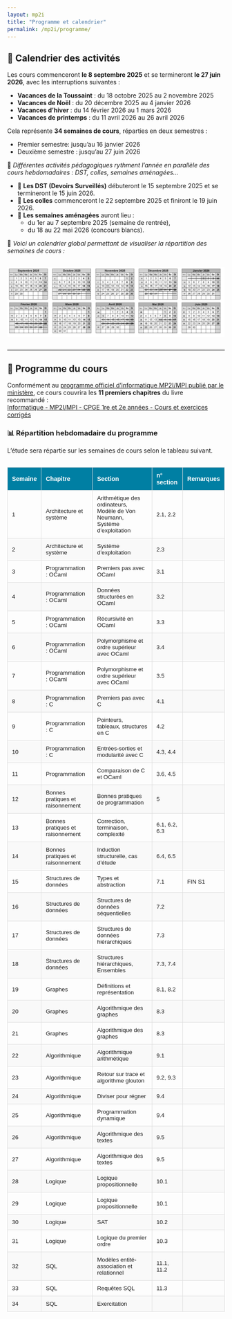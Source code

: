 ```yaml
---
layout: mp2i
title: "Programme et calendrier"
permalink: /mp2i/programme/
---
```


## 📅 Calendrier des activités

Les cours commenceront **le 8 septembre 2025** et se termineront **le 27 juin 2026**, avec les interruptions suivantes :

- **Vacances de la Toussaint** : du 18 octobre 2025 au 2 novembre 2025  
- **Vacances de Noël** : du 20 décembre 2025 au 4 janvier 2026  
- **Vacances d’hiver** : du 14 février 2026 au 1 mars 2026  
- **Vacances de printemps** : du 11 avril 2026 au 26 avril 2026  

Cela représente **34 semaines de cours**, réparties en deux semestres :  
- Premier semestre: jusqu’au 16 janvier 2026  
- Deuxième semestre : jusqu’au 27 juin 2026  

🔄 *Différentes activités pédagogiques rythment l’année en parallèle des cours hebdomadaires : DST, colles, semaines aménagées...*

- 📝 **Les DST (Devoirs Surveillés)** débuteront le 15 septembre 2025 et se termineront le 15 juin 2026.  
- 🎤 **Les colles** commenceront le 22 septembre 2025 et finiront le 19 juin 2026.  
- 📅 **Les semaines aménagées** auront lieu :
  - du 1er au 7 septembre 2025 (semaine de rentrée),
  - du 18 au 22 mai 2026 (concours blancs).

📌 *Voici un calendrier global permettant de visualiser la répartition des semaines de cours :*


<img src="/images/calendrier-mp2i.png" alt="Calendrier" width="900px" style="display: block; margin: 30px auto;" />

---

## 📘 Programme du cours

Conformément au [programme officiel d’informatique MP2I/MPI publié par le ministère](https://www.cpgelachenal.fr/documents/Programme%20informatique%20MP2I-MPI.pdf), ce cours couvrira les **11 premiers chapitres** du livre recommandé :  
[Informatique - MP2I/MPI - CPGE 1re et 2e années - Cours et exercices corrigés](https://www.editions-ellipses.fr/accueil/14407-informatique-mpi2-mpi-cpge-1re-et-2e-annees-cours-et-exercices-corriges-9782340070349.html)


### 📊 Répartition hebdomadaire du programme

L’étude sera répartie sur les semaines de cours selon le tableau suivant.
<!-- Questo è un commento in Markdown: non sarà visibile su GitHub  <iframe src="https://docs.google.com/spreadsheets/d/1bLaYKiwjtkOId92elSMJjm0HFgUuNslEN8jcu967iCA/edit?gid=0#gid=0 widget=true&amp;headers=false" width="800px" height="400px" style="border: 1px solid #ccc; margin: 20px auto; display: block;"> </iframe> -->



<style>
  .programme-table {
    width: 100%;
    border-collapse: collapse;
    font-family: Arial, sans-serif;
    font-size: 0.95em;
    margin-top: 30px;
    text-align: left;
  }

  .programme-table th, .programme-table td {
    padding: 10px;
    border: 1px solid #ddd;
  }

  .programme-table th {
    background-color: #007fa3;
    color: white;
    font-size: 1.05em;
  }

  .programme-table tr:nth-child(even) {
    background-color: #f9f9f9;
  }

  .programme-table tr:hover {
    background-color: #f1f1f1;
  }

  .programme-table td.dm-cell {
    text-align: center;
    font-size: 1.2em;
  }

  .programme-table td.fin-cell {
    color: red;
    font-weight: bold;
    text-align: center;
  }
</style>

<table class="programme-table">
  <thead>
    <tr>
      <th>Semaine</th>
      <th>Chapitre</th>
      <th>Section</th>
      <th>n° section</th>
      <th>Remarques</th>
    </tr>
  </thead>
  <tbody>
    <tr><td>1</td><td>Architecture et système</td><td>Arithmétique des ordinateurs, Modèle de Von Neumann, Système d’exploitation </td><td>2.1, 2.2 </td><td></td></tr>
    <tr><td>2</td><td>Architecture et système</td><td>Système d’exploitation </td><td>2.3 </td><td></td></tr>
    <tr><td>3</td><td>Programmation : OCaml</td><td>Premiers pas avec OCaml</td><td>3.1</td><td></td></tr>
    <tr><td>4</td><td>Programmation : OCaml</td><td>Données structurées en OCaml</td><td>3.2</td><td></td></tr>
    <tr><td>5</td><td>Programmation : OCaml</td><td>Récursivité en OCaml</td><td>3.3</td><td></td></tr>
    <tr><td>6</td><td>Programmation : OCaml</td><td>Polymorphisme et ordre supérieur avec OCaml</td><td>3.4</td><td></td></tr>
    <tr><td>7</td><td>Programmation : OCaml</td><td>Polymorphisme et ordre supérieur avec OCaml</td><td>3.5</td><td></td></tr>
    <tr><td>8</td><td>Programmation : C</td><td>Premiers pas avec C</td><td>4.1</td><td></td></tr>
    <tr><td>9</td><td>Programmation : C</td><td>Pointeurs, tableaux, structures en C</td><td>4.2</td><td></td></tr>
    <tr><td>10</td><td>Programmation : C</td><td>Entrées-sorties et modularité avec C</td><td>4.3, 4.4</td><td></td></tr>
    <tr><td>11</td><td>Programmation </td><td>Comparaison de C et OCaml</td><td>3.6, 4.5</td><td></td></tr>
    <tr><td>12</td><td>Bonnes pratiques et raisonnement</td><td>Bonnes pratiques de programmation</td><td>5</td><td></td></tr>
    <tr><td>13</td><td>Bonnes pratiques et raisonnement</td><td>Correction, terminaison, complexité</td><td>6.1, 6.2, 6.3</td><td></td></tr>
    <tr><td>14</td><td>Bonnes pratiques et raisonnement</td><td>Induction structurelle, cas d’étude</td><td>6.4, 6.5</td><td></td></tr>
    <tr><td>15</td><td>Structures de données</td><td>Types et abstraction</td><td>7.1</td><td>FIN S1</td></tr>
    <tr><td>16</td><td>Structures de données</td><td>Structures de données séquentielles</td><td>7.2</td><td></td></tr>
    <tr><td>17</td><td>Structures de données</td><td>Structures de données hiérarchiques</td><td>7.3</td><td></td></tr>
    <tr><td>18</td><td>Structures de données</td><td>Structures hiérarchiques, Ensembles</td><td>7.3, 7.4</td><td></td></tr>
    <tr><td>19</td><td>Graphes</td><td>Définitions et représentation</td><td>8.1, 8.2</td><td></td></tr>
    <tr><td>20</td><td>Graphes</td><td>Algorithmique des graphes</td><td>8.3</td><td></td></tr>
    <tr><td>21</td><td>Graphes</td><td>Algorithmique des graphes</td><td>8.3</td><td></td></tr>
    <tr><td>22</td><td>Algorithmique</td><td>Algorithmique arithmétique</td><td>9.1</td><td></td></tr>
    <tr><td>23</td><td>Algorithmique</td><td>Retour sur trace et algorithme glouton</td><td>9.2, 9.3</td><td></td></tr>
    <tr><td>24</td><td>Algorithmique</td><td>Diviser pour régner</td><td>9.4</td><td></td></tr>
    <tr><td>25</td><td>Algorithmique</td><td>Programmation dynamique</td><td>9.4</td><td></td></tr>
    <tr><td>26</td><td>Algorithmique</td><td>Algorithmique des textes</td><td>9.5</td><td></td></tr>
    <tr><td>27</td><td>Algorithmique</td><td>Algorithmique des textes</td><td>9.5</td><td></td></tr>
    <tr><td>28</td><td>Logique</td><td>Logique propositionnelle</td><td>10.1</td><td></td></tr>
    <tr><td>29</td><td>Logique</td><td>Logique propositionnelle</td><td>10.1</td><td></td></tr>
    <tr><td>30</td><td>Logique</td><td>SAT</td><td>10.2</td><td></td></tr>
    <tr><td>31</td><td>Logique</td><td>Logique du premier ordre</td><td>10.3</td><td></td></tr>
    <tr><td>32</td><td>SQL</td><td>Modèles entité-association et relationnel</td><td>11.1, 11.2</td><td></td></tr>
    <tr><td>33</td><td>SQL</td><td>Requêtes SQL</td><td>11.3</td><td></td></tr>
    <tr><td>34</td><td>SQL</td><td>Exercitation </td><td></td><td></td></tr>
  </tbody>
</table>



